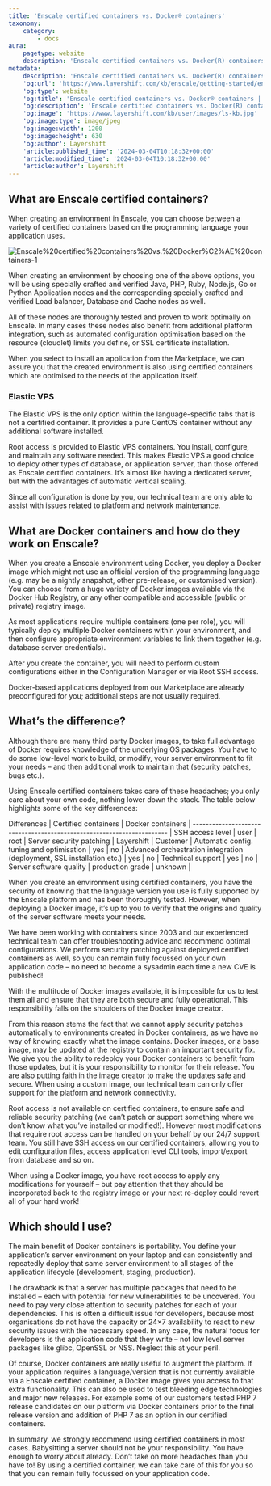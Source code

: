 ```yaml
---
title: 'Enscale certified containers vs. Docker® containers'
taxonomy:
    category:
        - docs
aura:
    pagetype: website
    description: 'Enscale certified containers vs. Docker(R) containers'
metadata:
    description: 'Enscale certified containers vs. Docker(R) containers'
    'og:url': 'https://www.layershift.com/kb/enscale/getting-started/enscale-certified-containers-vs-docker-r-containers'
    'og:type': website
    'og:title': 'Enscale certified containers vs. Docker® containers | Layershift KB'
    'og:description': 'Enscale certified containers vs. Docker(R) containers'
    'og:image': 'https://www.layershift.com/kb/user/images/ls-kb.jpg'
    'og:image:type': image/jpeg
    'og:image:width': 1200
    'og:image:height': 630
    'og:author': Layershift
    'article:published_time': '2024-03-04T10:18:32+00:00'
    'article:modified_time': '2024-03-04T10:18:32+00:00'
    'article:author': Layershift
---
```


## What are Enscale certified containers?

When creating an environment in Enscale, you can choose between a variety of certified containers based on the programming language your application uses.

![Enscale%20certified%20containers%20vs.%20Docker%C2%AE%20containers-1](Enscale%20certified%20containers%20vs.%20Docker%C2%AE%20containers-1.png "Enscale%20certified%20containers%20vs.%20Docker%C2%AE%20containers-1")

When creating an environment by choosing one of the above options, you will be using specially crafted and verified Java, PHP, Ruby, Node.js, Go or Python Application nodes and the corresponding specially crafted and verified Load balancer, Database and Cache nodes as well.

All of these nodes are thoroughly tested and proven to work optimally on Enscale. In many cases these nodes also benefit from additional platform integration, such as automated configuration optimisation based on the resource (cloudlet) limits you define, or SSL certificate installation.

When you select to install an application from the Marketplace, we can assure you that the created environment is also using certified containers which are optimised to the needs of the application itself.

### Elastic VPS

The Elastic VPS is the only option within the language-specific tabs that is not a certified container. It provides a pure CentOS container without any additional software installed.

Root access is provided to Elastic VPS containers. You install, configure, and maintain any software needed. This makes Elastic VPS a good choice to deploy other types of database, or application server, than those offered as Enscale certified containers. It’s almost like having a dedicated server, but with the advantages of automatic vertical scaling.

Since all configuration is done by you, our technical team are only able to assist with issues related to platform and network maintenance.

## What are Docker containers and how do they work on Enscale?

When you create a Enscale environment using Docker, you deploy a Docker image which might not use an official version of the programming language (e.g. may be a nightly snapshot, other pre-release, or customised version). You can choose from a huge variety of Docker images available via the Docker Hub Registry, or any other compatible and accessible (public or private) registry image.

As most applications require multiple containers (one per role), you will typically deploy multiple Docker containers within your environment, and then configure appropriate environment variables to link them together (e.g. database server credentials).

After you create the container, you will need to perform custom configurations either in the Configuration Manager or via Root SSH access.

Docker-based applications deployed from our Marketplace are already preconfigured for you; additional steps are not usually required.

## What’s the difference?

Although there are many third party Docker images, to take full advantage of Docker requires knowledge of the underlying OS packages. You have to do some low-level work to build, or modify, your server environment to fit your needs – and then additional work to maintain that (security patches, bugs etc.).

Using Enscale certified containers takes care of these headaches; you only care about your own code, nothing lower down the stack. The table below highlights some of the key differences:

Differences | Certified containers | Docker containers |
---------------------------------------------------------------------- |
SSH access level |       user         |          root               |
Server security patching |  Layershift |    Customer      |
Automatic config. tuning and optimisation | yes |  no   |
Advanced orchestration integration (deployment, SSL installation etc.) | yes | no |
Technical support | yes | no |
Server software quality | production grade | unknown |

When you create an environment using certified containers, you have the security of knowing that the language version you use is fully supported by the Enscale platform and has been thoroughly tested. However, when deploying a Docker image, it’s up to you to verify that the origins and quality of the server software meets your needs.

We have been working with containers since 2003 and our experienced technical team can offer troubleshooting advice and recommend optimal configurations. We perform security patching against deployed certified containers as well, so you can remain fully focussed on your own application code – no need to become a sysadmin each time a new CVE is published!

With the multitude of Docker images available, it is impossible for us to test them all and ensure that they are both secure and fully operational. This responsibility falls on the shoulders of the Docker image creator.

From this reason stems the fact that we cannot apply security patches automatically to environments created in Docker containers, as we have no way of knowing exactly what the image contains. Docker images, or a base image, may be updated at the registry to contain an important security fix. We give you the ability to redeploy your Docker containers to benefit from those updates, but it is your responsibility to monitor for their release. You are also putting faith in the image creator to make the updates safe and secure. When using a custom image, our technical team can only offer support for the platform and network connectivity.

Root access is not available on certified containers, to ensure safe and reliable security patching (we can’t patch or support something where we don’t know what you’ve installed or modified!). However most modifications that require root access can be handled on your behalf by our 24/7 support team. You still have SSH access on our certified containers, allowing you to edit configuration files, access application level CLI tools, import/export from database and so on.

When using a Docker image, you have root access to apply any modifications for yourself – but pay attention that they should be incorporated back to the registry image or your next re-deploy could revert all of your hard work!

## Which should I use?

The main benefit of Docker containers is portability. You define your application’s server environment on your laptop and can consistently and repeatedly deploy that same server environment to all stages of the application lifecycle (development, staging, production).

The drawback is that a server has multiple packages that need to be installed – each with potential for new vulnerabilities to be uncovered. You need to pay very close attention to security patches for each of your dependencies. This is often a difficult issue for developers, because most organisations do not have the capacity or 24×7 availability to react to new security issues with the necessary speed. In any case, the natural focus for developers is the application code that they write – not low level server packages like glibc, OpenSSL or NSS. Neglect this at your peril.

Of course, Docker containers are really useful to augment the platform. If your application requires a language/version that is not currently available via a Enscale certified container, a Docker image gives you access to that extra functionality. This can also be used to test bleeding edge technologies and major new releases. For example some of our customers tested PHP 7 release candidates on our platform via Docker containers prior to the final release version and addition of PHP 7 as an option in our certified containers.

In summary, we strongly recommend using certified containers in most cases. Babysitting a server should not be your responsibility. You have enough to worry about already. Don’t take on more headaches than you have to! By using a certified container, we can take care of this for you so that you can remain fully focussed on your application code.
